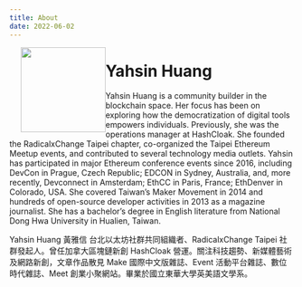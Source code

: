 ```yaml
---
title: About
date: 2022-06-02
---
```


<img src="/images/profile.jpg" style="height: 150px;float: left;margin-left: 20px;">

# Yahsin Huang

Yahsin Huang is a community builder in the blockchain space. Her focus has been on exploring how the democratization of digital tools empowers individuals. Previously, she was the operations manager at HashCloak. She founded the RadicalxChange Taipei chapter, co-organized the Taipei Ethereum Meetup events, and contributed to several technology media outlets. Yahsin has participated in major Ethereum conference events since 2016, including DevCon in Prague, Czech Republic; EDCON in Sydney, Australia, and, more recently, Devconnect in Amsterdam; EthCC in Paris, France; EthDenver in Colorado, USA. She covered Taiwan’s Maker Movement in 2014 and hundreds of open-source developer activities in 2013 as a magazine journalist. She has a bachelor’s degree in English literature from National Dong Hwa University in Hualien, Taiwan.

Yahsin Huang 黃雅信 台北以太坊社群共同組織者、RadicalxChange Taipei 社群發起人。曾任加拿大區塊鏈新創 HashCloak 營運。關注科技趨勢、新媒體藝術及網路新創，文章作品散見 Make 國際中文版雜誌、Event 活動平台雜誌、數位時代雜誌、Meet 創業小聚網站。畢業於國立東華大學英美語文學系。
